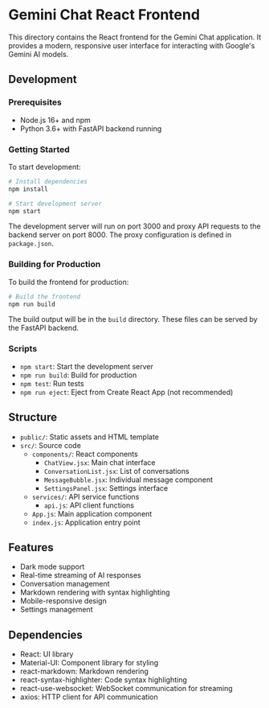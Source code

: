 # Gemini Chat React Frontend

This directory contains the React frontend for the Gemini Chat application. It provides a modern, responsive user interface for interacting with Google's Gemini AI models.

## Development

### Prerequisites

- Node.js 16+ and npm
- Python 3.6+ with FastAPI backend running

### Getting Started

To start development:

```bash
# Install dependencies
npm install

# Start development server
npm start
```

The development server will run on port 3000 and proxy API requests to the backend server on port 8000. The proxy configuration is defined in `package.json`.

### Building for Production

To build the frontend for production:

```bash
# Build the frontend
npm run build
```

The build output will be in the `build` directory. These files can be served by the FastAPI backend.

### Scripts

- `npm start`: Start the development server
- `npm run build`: Build for production
- `npm test`: Run tests
- `npm run eject`: Eject from Create React App (not recommended)

## Structure

- `public/`: Static assets and HTML template
- `src/`: Source code
  - `components/`: React components
    - `ChatView.jsx`: Main chat interface
    - `ConversationList.jsx`: List of conversations
    - `MessageBubble.jsx`: Individual message component
    - `SettingsPanel.jsx`: Settings interface
  - `services/`: API service functions
    - `api.js`: API client functions
  - `App.js`: Main application component
  - `index.js`: Application entry point

## Features

- Dark mode support
- Real-time streaming of AI responses
- Conversation management
- Markdown rendering with syntax highlighting
- Mobile-responsive design
- Settings management

## Dependencies

- React: UI library
- Material-UI: Component library for styling
- react-markdown: Markdown rendering
- react-syntax-highlighter: Code syntax highlighting
- react-use-websocket: WebSocket communication for streaming
- axios: HTTP client for API communication
